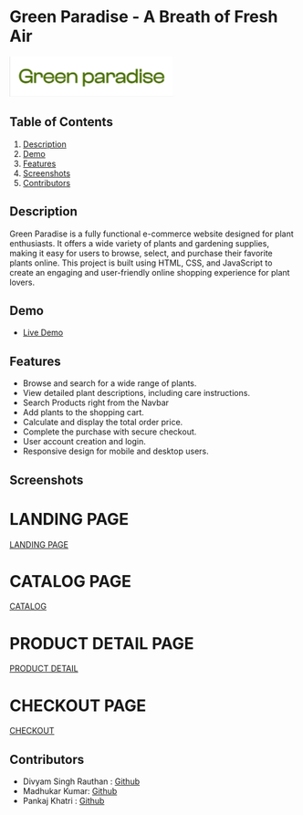 # Green Paradise - A Breath of Fresh Air

![Green Paradise Logo](./Images/logo_green_heaven.png)


## Table of Contents

1. [Description](#description)
2. [Demo](#demo)
3. [Features](#features)
4. [Screenshots](#screenshots)
5. [Contributors](#authors)

## Description

Green Paradise is a fully functional e-commerce website designed for plant enthusiasts. It offers a wide variety of plants and gardening supplies, making it easy for users to browse, select, and purchase their favorite plants online. This project is built using HTML, CSS, and JavaScript to create an engaging and user-friendly online shopping experience for plant lovers.

## Demo

- [Live Demo](https://656a042a78668a08797fd494--spectacular-platypus-b6089d.netlify.app/)
## Features

- Browse and search for a wide range of plants.
- View detailed plant descriptions, including care instructions.
- Search Products right from the Navbar
- Add plants to the shopping cart.
- Calculate and display the total order price.
- Complete the purchase with secure checkout.
- User account creation and login.
- Responsive design for mobile and desktop users.

## Screenshots
 # LANDING PAGE
 [LANDING PAGE](./Images/readmeImg1.jpg)
 # CATALOG PAGE
 [CATALOG](./Images/readmeImg2.jpg)
 # PRODUCT DETAIL PAGE
 [PRODUCT DETAIL](./Images/readmeImg3.jpg)
 # CHECKOUT PAGE
 [CHECKOUT](./Images/readmeImg4.jpg)

## Contributors
- Divyam Singh Rauthan : [Github](https://github.com/DivYam062)
- Madhukar Kumar: [Github](https://github.com/madhukarkr2468)
- Pankaj Khatri : [Github](https://github.com/MrPK4699)

